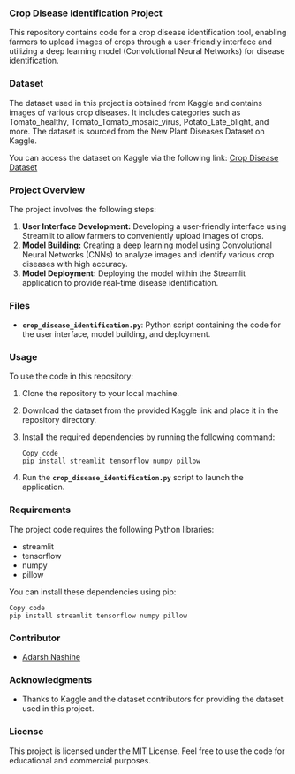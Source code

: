 ### **Crop Disease Identification Project**

This repository contains code for a crop disease identification tool, enabling farmers to upload images of crops through a user-friendly interface and utilizing a deep learning model (Convolutional Neural Networks) for disease identification.

### **Dataset**

The dataset used in this project is obtained from Kaggle and contains images of various crop diseases. It includes categories such as Tomato_healthy, Tomato_Tomato_mosaic_virus, Potato_Late_blight, and more. The dataset is sourced from the New Plant Diseases Dataset on Kaggle.

You can access the dataset on Kaggle via the following link: [Crop Disease Dataset](https://www.kaggle.com/datasets/vipoooool/new-plant-diseases-dataset)

### **Project Overview**

The project involves the following steps:

1. **User Interface Development:** Developing a user-friendly interface using Streamlit to allow farmers to conveniently upload images of crops.
2. **Model Building:** Creating a deep learning model using Convolutional Neural Networks (CNNs) to analyze images and identify various crop diseases with high accuracy.
3. **Model Deployment:** Deploying the model within the Streamlit application to provide real-time disease identification.

### **Files**

- **`crop_disease_identification.py`**: Python script containing the code for the user interface, model building, and deployment.

### **Usage**

To use the code in this repository:

1. Clone the repository to your local machine.
2. Download the dataset from the provided Kaggle link and place it in the repository directory.
3. Install the required dependencies by running the following command:
    
    ```
    Copy code
    pip install streamlit tensorflow numpy pillow
    ```
    
4. Run the **`crop_disease_identification.py`** script to launch the application.

### **Requirements**

The project code requires the following Python libraries:

- streamlit
- tensorflow
- numpy
- pillow

You can install these dependencies using pip:

```
Copy code
pip install streamlit tensorflow numpy pillow
```

### **Contributor**

- [Adarsh Nashine](https://github.com/adarsh-n2003)

### **Acknowledgments**

- Thanks to Kaggle and the dataset contributors for providing the dataset used in this project.

### **License**

This project is licensed under the MIT License. Feel free to use the code for educational and commercial purposes.
